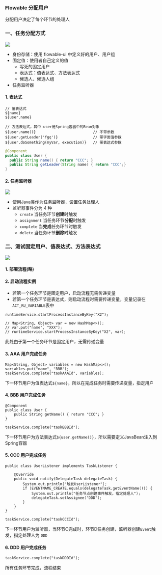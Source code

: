 ###  Flowable 分配用户
分配用户决定了每个环节的处理人

### 一、任务分配方式
![](https://fgq233.github.io/imgs/workflow/flow03.png)


* 身份存储：使用 flowable-ui 中定义好的用户、用户组
* 固定值：使用者自己定义的值
  * 写死的固定用户
  * 表达式：值表达式、方法表达式
  * 候选人、候选人组
* 任务监听器


#### 1. 表达式
```
// 值表达式
${name}
${user.name}

// 方法表达式，其中 user是Spring容器中的Bean对象
${user.name()}                          // 不带参数           
${user.getLeader('fgq')}                // 带字面值参数
${user.doSomething(myVar, execution)}   // 带表达式参数
```


```java
@Component
public class User {
  public String name() { return "CCC"; }
  public String getLeader(String name) { return "CCC";}
}
```

#### 2. 任务监听器
![](https://fgq233.github.io/imgs/workflow/flow04.png)

* 使用Java类作为任务监听器，设置任务处理人
* 监听器事件分为 4 种
  * `create`      当任务环节**创建**时触发
  * `assignment`  当任务环节**分配**时触发
  * `complete`    当**完成**任务环节时触发
  * `delete`      当任务环节**删除**时触发


### 二、测试固定用户、值表达式、方法表达式
![](https://fgq233.github.io/imgs/workflow/flow05.png)

#### 1. 部署流程(略)
#### 2. 启动流程实例
* 若第一个任务环节是固定用户，启动流程无需传递变量
* 若第一个任务环节是表达式，则启动流程时需要传递变量，变量记录在`ACT_RU_VARIABLE`表中

```
runtimeService.startProcessInstanceByKey("X2");

// Map<String, Object> var = new HashMap<>();
// var.put("name", "XXX");
// runtimeService.startProcessInstanceByKey("X2", var);
```

此处由于第一个任务环节是固定用户，无需传递变量


#### 3. AAA 用户完成任务
```
Map<String, Object> variables = new HashMap<>();
variables.put("name", "BBB");
taskService.complete("taskAAAId", variables);
```

下一环节用户为值表达式`${name}`，所以在完成任务时需要传递变量，指定用户


#### 4. BBB 用户完成任务
```
@Component
public class User {
    public String getName() { return "CCC"; }
}

taskService.complete("taskBBBId");
```

下一环节用户为方法表达式`${user.getName()}`，所以需要定义JavaBean注入到Spring容器


#### 5. CCC 用户完成任务
```
public class UserListener implements TaskListener {

    @Override
    public void notify(DelegateTask delegateTask) {
        System.out.println("触发UserListener");
        if (EVENTNAME_CREATE.equals(delegateTask.getEventName())) {
            System.out.println("任务节点创建事件触发，指定处理人");
            delegateTask.setAssignee("DDD");
        }
    }
}

taskService.complete("taskCCCId");
```


下一环节用户为监听器，当环节C完成时，环节D任务创建，监听器创建`Event`触发，指定处理人为 `DDD`


#### 6. DDD 用户完成任务
```
taskService.complete("taskDDDId");
```

所有任务环节完成，流程结束
